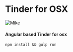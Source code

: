 # Tinder for OSX

![Mike](http://www.mikejakobsen.com/mike.png)

#### Angular based Tinder for osx

```
npm install && gulp run
```
